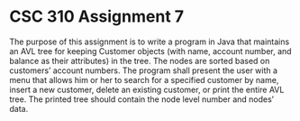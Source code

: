 # CSC 310 Assignment 7
The purpose of this assignment is to write a program in Java that 
maintains an AVL tree for keeping Customer objects (with name, account number, 
and balance as their attributes) in the tree.  The nodes are sorted based on 
customers’ account numbers.  The program shall present the user with a menu that 
allows him or her to search for a specified customer by name, insert a new customer, 
delete an existing customer, or print the entire AVL tree.  The printed tree should 
contain the node level number and nodes’ data. 
